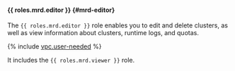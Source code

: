 #### {{ roles.mrd.editor }} {#mrd-editor}

The `{{ roles.mrd.editor }}` role enables you to edit and delete clusters, as well as view information about clusters, runtime logs, and quotas.

{% include [vpc.user-needed](vpc.user-needed.md) %}

It includes the `{{ roles.mrd.viewer }}` role.
